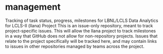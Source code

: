 # management
Tracking of task status, progress, milestones for LBNL/LCLS Data Analytics for LCLS-II (llana) Project
This is an issue-only repository, meant to track project-specific issues. This will allow the llana project to track milestones in a way that GitHub does not allow for non-repository projects. Issues that relate to the project specifically will be tracked here, and may contain links to issues in other repositories managed by teams across the project.
